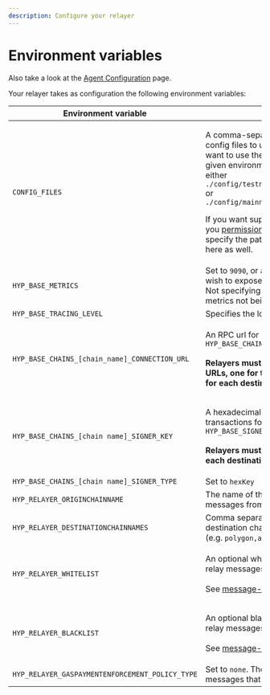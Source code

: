 ```yaml
---
description: Configure your relayer
---
```


# Environment variables

Also take a look at the [Agent Configuration](../agent-configuration.md) page.

Your relayer takes as configuration the following environment variables:

| Environment variable                            | Description                                                                                                                                                                                                                                                                                                                                                                                                                                                                                                                                                   |
| ----------------------------------------------- | ------------------------------------------------------------------------------------------------------------------------------------------------------------------------------------------------------------------------------------------------------------------------------------------------------------------------------------------------------------------------------------------------------------------------------------------------------------------------------------------------------------------------------------------------------------- |
| `CONFIG_FILES`                                  | <p>A comma-separated list of paths for the config files to use. Generally, you will want to use the <a href="https://github.com/hyperlane-xyz/hyperlane-monorepo/tree/main/rust/config">base config file</a> for a given environment which is stored at either <code>./config/testnet3/testnet3_config.json</code> or <code>./config/mainnet2/mainnet2_config.json</code></p><p></p><p>If you want support your own chain that you <a href="broken-reference">permissionlessly deployed</a>, you specify the path to that agent config file here as well.</p> |
| `HYP_BASE_METRICS`                              | Set to `9090`, or any other port number you wish to expose Prometheus metrics on. Not specifying a value will result in metrics not being exposed.                                                                                                                                                                                                                                                                                                                                                                                                            |
| `HYP_BASE_TRACING_LEVEL`                        | Specifies the log level, set to `info`                                                                                                                                                                                                                                                                                                                                                                                                                                                                                                                        |
| `HYP_BASE_CHAINS_[chain_name]_CONNECTION_URL`   | <p>An RPC url for <code>chain_name</code>, e.g. <code>HYP_BASE_CHAINS_ETHEREUM_CONNECTION_URL</code><br><br><strong>Relayers must set multiple connection URLs, one for the origin chain and one for each destination chain.</strong><br><strong></strong></p>                                                                                                                                                                                                                                                                                                |
| `HYP_BASE_CHAINS_[chain name]_SIGNER_KEY`       | <p>A hexadecimal private key used to sign transactions for <code>chain_name</code>, e.g. <code>HYP_BASE_SIGNERS_ETHEREUM_KEY</code><br><br><strong>Relayers must set one signing key for each destination chain.</strong></p>                                                                                                                                                                                                                                                                                                                                 |
| `HYP_BASE_CHAINS_[chain name]_SIGNER_TYPE`      | Set to `hexKey`                                                                                                                                                                                                                                                                                                                                                                                                                                                                                                                                               |
| `HYP_RELAYER_ORIGINCHAINNAME`                   | The name of the origin chain to relay messages from (e.g. `ethereum`)                                                                                                                                                                                                                                                                                                                                                                                                                                                                                         |
| `HYP_RELAYER_DESTINATIONCHAINNAMES`             | Comma separated names of the destination chains to relay messages to (e.g. `polygon,avalanche`)                                                                                                                                                                                                                                                                                                                                                                                                                                                               |
| `HYP_RELAYER_WHITELIST`                         | <p>An optional whitelist. The relayer will only relay messages that match this whitelist. <br><br>See <a data-mention href="message-filtering.md">message-filtering.md</a>for more info.<br></p>                                                                                                                                                                                                                                                                                                                                                              |
| `HYP_RELAYER_BLACKLIST`                         | <p>An optional blacklist. The relayer will not relay messages that match this blacklist. <br><br>See <a data-mention href="message-filtering.md">message-filtering.md</a>for more info.</p>                                                                                                                                                                                                                                                                                                                                                                   |
| `HYP_RELAYER_GASPAYMENTENFORCEMENT_POLICY_TYPE` | Set to `none`. The relayer will process all messages that fit the filtering criteria.                                                                                                                                                                                                                                                                                                                                                                                                                                                                         |

